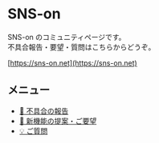 # SNS-on

SNS-on のコミュニティページです。  
不具合報告・要望・質問はこちらからどうぞ。

[https://sns-on.net](https://sns-on.net)

## メニュー

- [🐞 不具合の報告](https://github.com/focus-on-dev/sns-on-community/issues/new?assignees=&labels=bug-report&projects=&template=bug_report.yml)
- [🚀 新機能の提案・ご要望](https://github.com/focus-on-dev/sns-on-community/issues/new?assignees=&labels=feature-request&projects=&template=feature_request.yml)
- [💡 ご質問](https://github.com/focus-on-dev/sns-on-community/issues/new?assignees=&labels=help-wanted&projects=&template=help_wanted.yaml)
